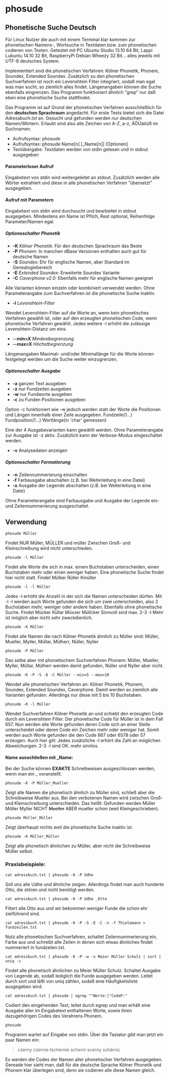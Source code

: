 # phosude
## Phonetische Suche Deutsch
Für Linux Nutzer die auch mit einem Terminal klar kommen zur phonetischen Namens-, Wortsuche in Textdaten bzw. zum phonetischen codieren von Texten.
Getestet mit PC Ubuntu Studio 13.10 64 Bit, Lappi Lubuntu 14.10 32 Bit, RaspberryPi Debian Wheezy 32 Bit... alles jeweils mit UTF-8 deutsches System.

Implementiert sind die phonetischen Verfahren: Kölner Phonetik, Phonem, Soundex, Extended Soundex.
Zusätzlich zu den phonetischen Suchverfahren ist noch ein Levenshtein Filter integriert, sodaß man egal was man sucht, so ziemlich alles findet.
Längenangaben können die Suche ebenfalls eingrenzen. Das Programm funktioniert ähnlich "grep" nur daß eben eine phonetische Suche stattfindet.

Das Programm ist auf Grund der phonetischen Verfahren ausschließlich für den **deutschen Sprachraum** angedacht. Für erste Tests bietet sich die Datei *Adressbuch.txt* an. Gesucht und gefunden werden nur deutschen Namen/Wörtern. Erlaubt sind also alle Zeichen von A-Z, a-z, ÄÖÜäöüß im Suchnamen.

* Aufrufsyntax: phosude
* Aufrufsyntax: phosude Name[n] [_Name[n]] [Optionen]
* Textübergabe: Textdaten werden von stdin gelesen und in stdout ausgegeben

#### Parameterloser Aufruf
Eingabetext von stdin wird weitergeleitet an stdout. Zusätzlich werden alle Wörter extrahiert und diese in alle phonetischen Verfahren "übersetzt" ausgegeben.
#### Aufruf mit Parametern
Eingabetext von stdin wird durchsucht und bearbeitet in stdout ausgegeben. Mindestens ein Name ist Pfilch, Rest optional, Reihenfolge Parameter/Namen egal.

##### Optionsschalter Phonetik
- **-K** *Kölner Phonetik:* Für den deutschen Sprachraum das Beste
- **-P** *Phonem:* In manchen dBase Versionen enthalten auch gut für deutsche Namen
- **-S** *Soundex:* Ehr für englische Namen, aber Standard im Genealogiebereich
- **-E** *Extended Soundex:* Erweiterte Soundex Variante
- **-C** *Caverphone v2.0:* Ebenfalls mehr für englische Namen geeignet

Alle Varianten können einzeln oder kombiniert verwendet werden. Ohne Parameterangabe zum Suchverfahren ist die phonetische Suche inaktiv.
- **-l** *Levenshtein-Filter*

Wendet Levenshtein-Filter auf die Worte an, wenn kein phonetisches Verfahren gewählt ist, oder auf den erzeugten phonetischen Code, wenn phonetische Verfahren gewählt. Jedes weitere -l erhöht die zulässige Levenshtein-Distanz um eins.

- **--min=X** *Mindestbegrenzung*
- **--max=X** *Höchstbegrenzung*

Längenangaben Maximal- und/oder Minimallänge für die Worte können festgelegt werden um die Suche weiter einzugrenzen.

##### Optionsschalter Ausgabe
- **-a** ganzen Text ausgeben
- **-z** nur Fundzeilen ausgeben
- **-w** nur Fundworte ausgeben
- **-c** zu Funden Positionen ausgeben

Option -c funktioniert wie -w jedoch werden statt der Worte die Positionen und Längen innerhalb einer Zeile ausgegeben. Fundzeile(1...) Fundposition(1...) Wortlänge(in 'char' gemessen)

Eine der 4 Ausgabevarianten kann gewählt werden. Ohne Parameterangabe zur Ausgabe ist -z aktiv. Zusätzlich kann der Verbose-Modus eingeschaltet werden.
- **-v** Analysedaten anzeigen

##### Optionsschalter Formatierung
- **-n** Zeilennummerierung einschalten
- **-f** Farbausgabe abschalten (z.B. bei Weiterleitung in eine Datei)
- **-x** Ausgabe der Legende abschalten (z.B. bei Weiterleitung in eine Datei)

Ohne Parameterangabe sind Farbausgabe und Ausgabe der Legende ein- und Zeilennummerierung ausgeschaltet.

## Verwendung
```
phosude Müller
```
Findet NUR Müller, MÜLLER und müller Zwischen Groß- und Kleinschreibung wird nicht unterschieden.
```
phosude -l Müller
```
Findet alle Worte die sich in max. einem Buchstaben unterscheiden, einen Buchstaben mehr oder
einen weniger haben. Eine phonetische Suche findet hier nicht statt. Findet Mülker Rüller Kmüller
```
phosude -l -l Müller
```
Jedes -l erhöht die Anzahl in der sich die Namen unterscheiden dürfen. Mit -l -l werden auch Worte
gefunden die sich um zwei unterscheiden, also 2 Buchstaben mehr, weniger oder andere haben.
Ebenfalls ohne phonetische Suche. Findet Mücker Küllar Müxxer Müllcker
Sinnvoll sind max. 2-3 -l Mehr ist möglich aber nicht sehr zweckdienlich.
```
phosude -K Müller
```
Findet alle Namen die nach Kölner Phonetik ähnlich zu Müller sind:
Müller, Mueller, Myller, Müllar, Mülherr, Nüller, Nyller
```
phosude -P Müller
```
Das selbe aber mit phonetischem Suchverfahren Phonem:
Müller, Mueller, Myller, Müllar, Mülherr werden damit gefunden, Nüller und Nyller aber nicht.
```
phosude -K -P -S -E -C Müller --min=5 --max=10
```
Wendet alle phonetischen Verfahren an: Kölner Phonetik, Phonem, Soundex, Extended Soundex, Caverphone.
Damit werden so ziemlich alle Varianten gefunden. Allerdings nur diese mit 5 bis 10 Buchstaben.
```
phosude -K -l Müller
```
Wendet Suchverfahren Kölner Phonetik an und schiebt den erzeugten Code durch ein Levenshtein Filter.
Der phonetische Code für Müller ist in dem Fall 657. Nun werden alle Worte gefunden deren Code sich
an einer Stelle unterscheidet oder deren Code ein Zeichen mehr oder weniger hat.
Somit werden auch Worte gefunden die den Code 667 oder 6578 oder 57 erzeugen. Auch hier gilt:
Jedes zusätzliche -l erhört die Zahl an möglichen Abweichungen. 2-3 -l sind OK. mehr sinnlos.

#### Name ausschließen mit _Name:
Bei der Suche können **EXAKTE** Schreibweisen ausgeschlossen werden, wenn man ein _ voranstellt.
```
phosude -K -P Müller_Mueller
```
Zeigt alle Namen die phonetisch ähnlich zu Müller sind, schließ aber die Schreibweise Mueller aus.
Bei den verbotenen Namen wird zwischen Groß- und Kleinschreibung unterschieden. Das heißt:
Gefunden werden Müller Möller Myller NICHT ~~Mueller~~ ABER mueller schon (weil Kleingeschrieben).
```
phosude Müller_Müller
```
Zeigt überhaupt nichts weil die phonetische Suche inaktiv ist.
```
phosude -K Müller_Müller
```
Zeigt alle phonetisch ähnlichen zu Müller, aber nicht die Schreibweise Müller selbst.

### Praxisbeispiele:
```
cat adressbuch.txt | phosude -K -P Udhe
```
Soll uns alle Udhe und ähnliche zeigen. Allerdings findet man auch hunderte Otto, die stören und nicht benötigt werden.
```
cat adressbuch.txt | phosude -K -P Udhe _Otto
```
Filtert alle Otto aus und wir bekommen weniger Funde die schon ehr zielführend sind.
```
cat adressbuch.txt | phosude -K -P -S -E -C -n -f Thielemann > fundzeilen.txt
```
Nutz alle phonetischen Suchverfahren, schaltet Zeilennummerierung ein, Farbe aus und schreibt
alle Zeilen in denen sich etwas ähnliches findet nummeriert in fundzeilen.txt.
```
cat adressbuch.txt | phosude -K -P -w -x Meier Müller Schulz | sort | uniq -c
```
Findet alle phonetisch ähnlichen zu Meier Müller Schulz.
Schaltet Ausgabe von Legende ab, sodaß lediglich die Funde ausgegeben werden.
Leitet durch sort und läßt von uniq zählen, sodaß eine Häufigkeitsliste ausgegeben wird.
```
cat adressbuch.txt | phosude | egrep "^Worte:|^CodeP:"
```
Codiert den eingehenden Text, leitet durch egrep und man erhält eine Ausgabe aller im Eingabetext enthaltenen Worte, sowie ihren dazugehörigen Codes des Verahrens Phonem.
```
phosude
```
Programm wartet auf Eingabe von stdin. Über die Tastatur gibt man jetzt ein paar Namen ein:
> czerny czernie tschernie scherni scerny schärnü

Es werden die Codes der Namen aller phonetischer Verfahren ausgegeben. Gereade hier sieht man, daß für die deutsche Sprache Kölner Phonetik und Phonem klar überlegen sind, denn sie codieren alle diese Namen gleich.

